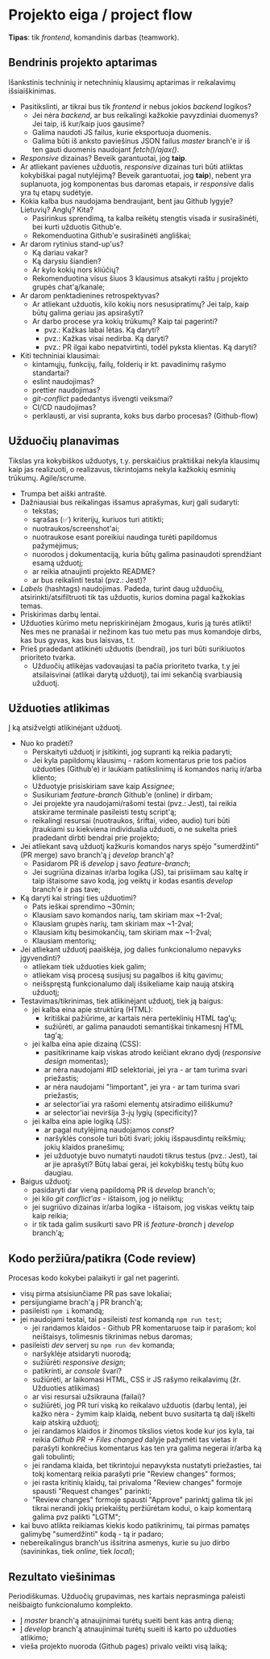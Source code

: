 # Projekto eiga / project flow

**Tipas**: tik _frontend_, komandinis darbas (teamwork).

## Bendrinis projekto aptarimas

Išankstinis techninių ir netechninių klausimų aptarimas ir reikalavimų išsiaiškinimas.

-   Pasitikslinti, ar tikrai bus tik _frontend_ ir nebus jokios _backend_ logikos?
    -   Jei nėra _backend_, ar bus reikalingi kažkokie pavyzdiniai duomenys? Jei taip, iš kur/kaip juos gausime?
    -   Galima naudoti JS failus, kurie eksportuoja duomenis.
    -   Galima būti iš anksto paviešinus JSON failus _master_ branch'e ir iš ten gauti duomenis naudojant _fetch()/ajax()_.
-   _Responsive_ dizainas? Beveik garantuotai, jog **taip**.
-   Ar atliekant pavienes užduotis, _responsive_ dizainas turi būti atliktas kokybiškai pagal nutylėjimą? Beveik garantuotai, jog **taip**), nebent yra suplanuota, jog komponentas bus daromas etapais, ir _responsive_ dalis yra tų etapų sudėtyje.
-   Kokia kalba bus naudojama bendraujant, bent jau Github lygyje? Lietuvių? Anglų? Kita?
    -   Pasirinkus sprendimą, ta kalba reikėtų stengtis visada ir susirašinėti, bei kurti užduotis Github'e.
    -   Rekomenduotina Github'e susirašinėti angliškai;
-   Ar darom rytinius stand-up'us?
    -   Ką dariau vakar?
    -   Ką darysiu šiandien?
    -   Ar kylo kokių nors kliūčių?
    -   Rekomenduotina visus šiuos 3 klausimus atsakyti raštu į projekto grupės chat'ą/kanale;
-   Ar darom penktadienines retrospektyvas?
    -   Ar atliekant užduotis, kilo kokių nors nesusipratimų? Jei taip, kaip būtų galima geriau jas apsirašyti?
    -   Ar darbo procese yra kokių trūkumų? Kaip tai pagerinti?
        -   pvz.: Kažkas labai lėtas. Ką daryti?
        -   pvz.: Kažkas visai nedirba. Ką daryti?
        -   pvz.: PR ilgai kabo nepatvirtinti, todėl pyksta klientas. Ką daryti?
-   Kiti techniniai klausimai:
    -   kintamųjų, funkcijų, failų, folderių ir kt. pavadinimų rašymo standartai?
    -   eslint naudojimas?
    -   prettier naudojimas?
    -   _git-conflict_ padedantys išvengti veiksmai?
    -   CI/CD naudojimas?
    -   perklausti, ar visi supranta, koks bus darbo procesas? (Github-flow)

## Užduočių planavimas

Tikslas yra kokybiškos užduotys, t.y. perskaičius praktiškai nekyla klausimų kaip jas realizuoti, o realizavus, tikrintojams nekyla kažkokių esminių trūkumų. Agile/scrume.

-   Trumpa bet aiški antraštė.
-   Dažniausiai bus reikalingas išsamus aprašymas, kurį gali sudaryti:
    -   tekstas;
    -   sąrašas (✅) kriterijų, kuriuos turi atitikti;
    -   nuotraukos/screenshot'ai;
    -   nuotraukose esant poreikiui naudinga turėti papildomus pažymėjimus;
    -   nuorodos į dokumentaciją, kuria būtų galima pasinaudoti sprendžiant esamą užduotį;
    -   ar reikia atnaujinti projekto README?
    -   ar bus reikalinti testai (pvz.: Jest)?
-   _Labels_ (hashtags) naudojimas. Padeda, turint daug užduočių, atsirinkti/atsifiltruoti tik tas užduotis, kurios domina pagal kažkokias temas.
-   Priskirimas darbų lentai.
-   Užduoties kūrimo metu nepriskirinėjam žmogaus, kuris ją turės atlikti! Nes mes ne pranašai ir nežinom kas tuo metu pas mus komandoje dirbs, kas bus gyvas, kas bus laisvas, t.t.
-   Prieš pradedant atlikinėti užduotis (bendrai), jos turi būti surikiuotos prioriteto tvarka.
    -   Užduočių atlikėjas vadovaujasi ta pačia prioriteto tvarka, t.y jei atsilaisvinai (atlikai darytą užduotį), tai imi sekančią svarbiausią užduotį.

## Užduoties atlikimas

Į ką atsižvelgti atlikinėjant užduotį.

-   Nuo ko pradėti?
    -   Perskaityti užduotį ir įsitikinti, jog supranti ką reikia padaryti;
    -   Jei kyla papildomų klausimų - rašom komentarus prie tos pačios užduoties (Github'e) ir laukiam patikslinimų iš komandos narių ir/arba kliento;
    -   Užduotyje prisiskiriam save kaip _Assignee_;
    -   Susikuriam _feature-branch_ Github'e (online) ir dirbam;
    -   Jei projekte yra naudojami/rašomi testai (pvz.: Jest), tai reikia atskirame terminale pasileisti testų script'ą;
    -   reikalingi resursai (nuotraukos, šriftai, video, audio) turi būti įtraukiami su kiekviena individualia užduoti, o ne sukelta prieš pradedant dirbti bendrai prie projekto;
-   Jei atliekant savą užduotį kažkuris komandos narys spėjo "sumerdžinti" (PR merge) savo branch'ą į _develop_ branch'ą?
    -   Pasidarom PR iš _develop_ į savo _feature-branch_;
    -   Jei sugriūna dizainas ir/arba logika (JS), tai prisiimam sau kaltę ir taip ištaisome savo kodą, jog veiktų ir kodas esantis _develop_ branch'e ir pas tave;
-   Ką daryti kai stringi ties užduotimi?
    -   Pats ieškai sprendimo ~30min;
    -   Klausiam savo komandos narių, tam skiriam max ~1-2val;
    -   Klausiam grupės narių, tam skiriam max ~1-2val;
    -   Klausiam kitų besimokančių, tam skiriam max ~1-2val;
    -   Klausiam mentorių;
-   Jei atliekant užduotį paaiškėja, jog dalies funkcionalumo nepavyks įgyvendinti?
    -   atliekam tiek užduoties kiek galim;
    -   atliekam visą procesą susijusį su pagalbos iš kitų gavimu;
    -   neišspręstą funkcionalumo dalį išsikeliame kaip naują atskirą užduotį;
-   Testavimas/tikrinimas, tiek atlikinėjant užduotį, tiek ją baigus:
    -   jei kalba eina apie struktūrą (HTML):
        -   kritiškai pažiūrime, ar kartais nėra perteklinių HTML tag'ų;
        -   sužiūrėti, ar galima panaudoti semantiškai tinkamesnį HTML tag'ą;
    -   jei kalba eina apie dizainą (CSS):
        -   pasitikriname kaip viskas atrodo keičiant ekrano dydį (_responsive design_ momentas);
        -   ar nėra naudojami #ID selektoriai, jei yra - ar tam turima svari priežastis;
        -   ar nėra naudojami "!important", jei yra - ar tam turima svari priežastis;
        -   ar selector'iai yra rašomi elementų atsiradimo eiliškumu?
        -   ar selector'iai neviršija 3-jų lygių (specificity)?
    -   jei kalba eina apie logiką (JS):
        -   ar pagal nutylėjimą naudojamos _const_?
        -   naršyklės console turi būti švari; jokių išspausdintų reikšmių; jokių klaidos pranešimų;
        -   jei užduotyje buvo numatyti naudoti tikrus testus (pvz.: Jest), tai ar jie aprašyti? Būtų labai gerai, jei kokybiškų testų būtų kuo daugiau.
-   Baigus užduotį:
    -   pasidaryti dar vieną papildomą PR iš _develop_ branch'o;
    -   jei kilo _git conflict'as_ - ištaisom, jog jo neliktų;
    -   jei sugriūvo dizainas ir/arba logika - ištaisom, jog viskas veiktų taip kaip reikia;
    -   ir tik tada galim susikurti savo PR iš _feature-branch_ į _develop_ branch'ą;

## Kodo peržiūra/patikra (Code review)

Procesas kodo kokybei palaikyti ir gal net pagerinti.

-   visų pirma atsisiunčiame PR pas save lokaliai;
-   persijungiame brach'ą į PR branch'ą;
-   pasileisti `npm i` komandą;
-   jei naudojami testai, tai pasileisti _test_ komandą `npm run test`;
    -   jei randamos klaidos - Github PR komentaruose taip ir parašom; kol neištaisys, tolimesnis tikrinimas nebus daromas;
-   pasileisti _dev_ serverį su `npm run dev` komanda;
    -   naršyklėje atsidaryti nuorodą;
    -   sužiūrėti _responsive design_;
    -   patikrinti, ar _console_ švari?
    -   sužiūrėti, ar laikomasi HTML, CSS ir JS rašymo reikalavimų (žr. Užduoties atlikimas)
    -   ar visi resursai užsikrauna (failai)?
    -   sužiūrėti, jog PR turi viską ko reikalavo užduotis (darbų lenta), jei kažko nėra - žymim kaip klaidą, nebent buvo susitarta tą dalį iškelti kaip atskirą užduotį;
    -   jei randamos klaidos ir žinomos tikslios vietos kode kur jos kyla, tai reikia _Github PR -> Files changed_ dalyje pažymėti tas vietas ir parašyti konkrečius komentarus kas ten yra galima negerai ir/arba ką gali tobulinti;
    -   jei randama klaida, bet tikrintojui nepavyksta nustatyti priežasties, tai tokį komentarą reikia parašyti prie "Review changes" formos;
    -   jei rasta kritinių klaidų, tai privaloma "Review changes" formoje spausti "Request changes" parinkti;
    -   "Review changes" formoje spausti "Approve" parinktį galima tik jei tikrai nerandi jokių priekaištų peržiūrėtam kodui, o kaip komentarą galima pvz palikti "LGTM";
-   kai buvo atlikta reikiamas kiekis kodo patikrinimų, tai pirmas pamatęs galimybę "sumerdžinti" kodą - tą ir padaro;
-   nebereikalingus branch'us išsitrina asmenys, kurie su juo dirbo (savininkas, tiek _online_, tiek _local_);

## Rezultato viešinimas

Periodiškumas. Užduočių grupavimas, nes kartais neprasminga paleisti neišbaigto funkcionalumo komplekto.

-   Į _master_ branch'ą atnaujinimai turėtų sueiti bent kas antrą dieną;
-   Į _develop_ branch'ą atnaujinimai turėtų sueiti iš karto po užduoties atlikimo;
-   vieša projekto nuoroda (Github pages) privalo veikti visą laiką;
